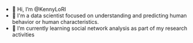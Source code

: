 - 👋 Hi, I’m @KennyLoRI
- 👀 I'm a data scientist focused on understanding and predicting human behavior or human characteristics.
- 🌱 I’m currently learning social network analysis as part of my research activities


